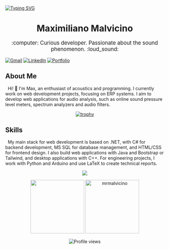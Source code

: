 <br>
<p align="left">
  <a href="https://git.io/typing-svg">
    <img src="https://readme-typing-svg.herokuapp.com?font=Roboto&weight=500&size=32&pause=1000&color=1168F7&random=false&width=400&lines=Software+Development;Sound+Engineering" alt="Typing SVG" />
  </a>
</p>

<h1 align="center">Maximiliano Malvicino</h1>

<p align="center" style="font-size: 1.2em;">:computer: Curious developer. Passionate about the sound phenomenon. :loud_sound:</p>

[![Gmail](https://img.shields.io/badge/-GMAIL-D14836?style=for-the-badge&logo=gmail&logoColor=white)](mrmalvicino@gmail.com)
[![LinkedIn](https://img.shields.io/badge/-LINKEDIN-0077B5?style=for-the-badge&logo=linkedin&logoColor=white)](https://www.linkedin.com/in/malvicinomaximilianoraul/)
[![Portfolio](https://img.shields.io/badge/Portfolio-000000?style=for-the-badge&logo=github&logoColor=white)](https://mrmalvicino.com)

## About Me

&nbsp;
Hi! :wave: I'm Max, an enthusiast of acoustics and programming. I currently work on web development projects, focusing on ERP systems. I aim to develop web applications for audio analysis, such as online sound pressure level meters, spectrum analyzers and audio filters.

<p align="center">
  <a href="https://github.com/ryo-ma/github-profile-trophy">
    <img src="https://github-profile-trophy.vercel.app/?username=mrmalvicino&theme=oldie&rank=SECRET,SSS,SS,S,AAA,AA,A,B,C&margin-w=20&margin-h=20&column=4&no-bg=true" alt="trophy">
  </a>
</p>

## Skills

&nbsp;
My main stack for web development is based on .NET, with C# for backend development, MS SQL for database management, and HTML/CSS for frontend design.
I also build web applications with Java and Bootstrap or Tailwind, and desktop applications with C++. For engineering projects, I work with Python and Arduino and use LaTeX to create technical reports.

<p align="center">
  <a href="https://skillicons.dev">
    <img src="https://skillicons.dev/icons?i=c,cpp,cs,java,py,js,html,css,bootstrap,tailwind,mysql,dotnet,git,latex,arduino" />
  </a>
</p>

<p align="center">
  <img height="170" src="https://github-readme-stats.vercel.app/api?username=mrmalvicino&count_private=true&include_all_commits=true" />
  <img height="170" src="https://github-readme-stats.vercel.app/api/top-langs?username=mrmalvicino&show_icons=true&locale=en&layout=compact" alt="mrmalvicino" />
</p>

<p align="center">
  <img src="https://komarev.com/ghpvc/?username=mrmalvicino&color=006bed" alt="Profile views" />
</p>
